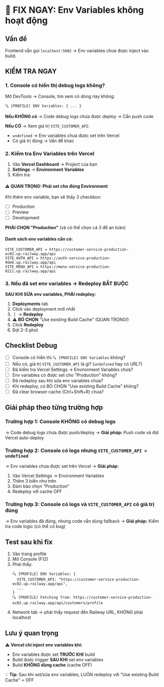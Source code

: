 # 🚨 FIX NGAY: Env Variables không hoạt động

## Vấn đề
Frontend vẫn gọi `localhost:5002` → Env variables chưa được inject vào build.

## KIỂM TRA NGAY

### 1. Console có hiển thị debug logs không?

Mở DevTools → Console, tìm xem có dòng này không:
```
🔍 [PROFILE] ENV Variables: { ... }
```

**Nếu KHÔNG có** → Code debug logs chưa được deploy → Cần push code

**Nếu CÓ** → Xem giá trị `VITE_CUSTOMER_API`:
- `undefined` → Env variables chưa được set trên Vercel
- Có giá trị đúng → Vấn đề khác

### 2. Kiểm tra Env Variables trên Vercel

1. Vào **Vercel Dashboard** → Project của bạn
2. **Settings** → **Environment Variables**
3. Kiểm tra:

#### ⚠️ QUAN TRỌNG: Phải set cho đúng Environment

Khi thêm env variable, bạn sẽ thấy 3 checkbox:
- ☐ Production
- ☐ Preview  
- ☐ Development

**PHẢI CHỌN "Production"** (và có thể chọn cả 3 để an toàn)

#### Danh sách env variables cần có:

```
VITE_CUSTOMER_API = https://customer-service-production-ec02.up.railway.app/api
VITE_AUTH_API = https://auth-service-production-9de6.up.railway.app/api
VITE_MENU_API = https://menu-service-production-0211.up.railway.app/api
```

### 3. Nếu đã set env variables → Redeploy BẮT BUỘC

**SAU KHI SỬA env variables, PHẢI redeploy:**

1. **Deployments** tab
2. Click vào deployment mới nhất
3. **⋮** → **Redeploy**
4. ⚠️ **BỎ CHỌN** "Use existing Build Cache" (QUAN TRỌNG!)
5. Click **Redeploy**
6. Đợi 2-3 phút

## Checklist Debug

- [ ] Console có hiển thị `🔍 [PROFILE] ENV Variables` không?
- [ ] Nếu có, giá trị `VITE_CUSTOMER_API` là gì? (`undefined` hay có URL?)
- [ ] Đã kiểm tra Vercel Settings → Environment Variables chưa?
- [ ] Env variables có được set cho "Production" không?
- [ ] Đã redeploy sau khi sửa env variables chưa?
- [ ] Khi redeploy, có BỎ CHỌN "Use existing Build Cache" không?
- [ ] Đã clear browser cache (Ctrl+Shift+R) chưa?

## Giải pháp theo từng trường hợp

### Trường hợp 1: Console KHÔNG có debug logs
→ Code debug logs chưa được push/deploy
→ **Giải pháp:** Push code và đợi Vercel auto-deploy

### Trường hợp 2: Console có logs nhưng `VITE_CUSTOMER_API = undefined`
→ Env variables chưa được set trên Vercel
→ **Giải pháp:** 
1. Vào Vercel Settings → Environment Variables
2. Thêm 3 biến như trên
3. Đảm bảo chọn "Production"
4. Redeploy với cache OFF

### Trường hợp 3: Console có logs và `VITE_CUSTOMER_API` có giá trị đúng
→ Env variables đã đúng, nhưng code vẫn dùng fallback
→ **Giải pháp:** Kiểm tra code logic (có thể có bug)

## Test sau khi fix

1. Vào trang profile
2. Mở Console (F12)
3. Phải thấy:
   ```
   🔍 [PROFILE] ENV Variables: {
     VITE_CUSTOMER_API: "https://customer-service-production-ec02.up.railway.app/api",
     ...
   }
   🔍 [PROFILE] Fetching from: https://customer-service-production-ec02.up.railway.app/api/customers/profile
   ```
4. Network tab → phải thấy request đến Railway URL, KHÔNG phải localhost

## Lưu ý quan trọng

⚠️ **Vercel chỉ inject env variables khi:**
- Env variables được set **TRƯỚC KHI** build
- Build được trigger **SAU KHI** set env variables
- Build **KHÔNG dùng cache** (cache OFF)

💡 **Tip:** Sau khi set/sửa env variables, LUÔN redeploy với "Use existing Build Cache" = OFF

